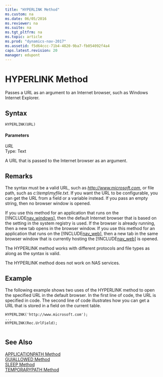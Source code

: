 ```yaml
---
title: "HYPERLINK Method"
ms.custom: na
ms.date: 06/05/2016
ms.reviewer: na
ms.suite: na
ms.tgt_pltfrm: na
ms.topic: article
ms.prod: "dynamics-nav-2017"
ms.assetid: f5d64ccc-71b4-4820-9ba7-fb054092f4a4
caps.latest.revision: 20
manager: edupont
---
```

# HYPERLINK Method
Passes a URL as an argument to an Internet browser, such as Windows Internet Explorer.  
  
## Syntax  
  
```  
HYPERLINK(URL)  
```  
  
#### Parameters  
 *URL*  
 Type: Text  
  
 A URL that is passed to the Internet browser as an argument.  
  
## Remarks  
 The syntax must be a valid URL, such as *http://www.microsoft.com*, or file path, such as *c:\\temp\\myfile.txt*. If you want the URL to be configurable, you can get the URL from a field or a variable instead. If you pass an empty string, then no browser window is opened.  
  
 If you use this method for an application that runs on the [!INCLUDE[nav_windows](includes/nav_windows_md.md)], then the default Internet browser that is based on the setting in the system registry is used. If the browser is already running, then a new tab opens in the browser window. If you use this method for an application that runs on the [!INCLUDE[nav_web](includes/nav_web_md.md)], then a new tab in the same browser window that is currently hosting the [!INCLUDE[nav_web](includes/nav_web_md.md)] is opened.  
  
 The HYPERLINK method works with different protocols and file types as along as the syntax is valid.  
  
 The HYPERLINK method does not work on NAS services.  
  
## Example  
 The following example shows two uses of the HYPERLINK method to open the specified URL in the default browser. In the first line of code, the URL is specified in code. The second line of code illustrates how you can get a URL that is stored in a field on the current table.  
  
```  
HYPERLINK('http://www.microsoft.com');   
...  
HYPERLINK(Rec.UrlField);  
  
```  
  
## See Also  
 [APPLICATIONPATH Method](devenv-APPLICATIONPATH-Method.md)   
 [GUIALLOWED Method](devenv-GUIALLOWED-Method.md)   
 [SLEEP Method](devenv-SLEEP-Method.md)   
 [TEMPORARYPATH Method](devenv-TEMPORARYPATH-Method.md)